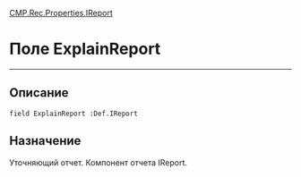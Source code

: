 ﻿---
Link: CMP.Rec.Properties.IReport.@ExplainReport
---

<!---  Навигация
[Имя проекта](#) :
-->
[CMP.Rec.Properties.IReport](Default)

# Поле ExplainReport
---

## Описание

    field ExplainReport :Def.IReport

<!--
## Аргументы{#Args}

### Аргумент1

Описание аргумента 1
-->

## Назначение

Уточняющий отчет. Компонент отчета IReport.

<!--
## Пример

    ExplainReport...
-->

